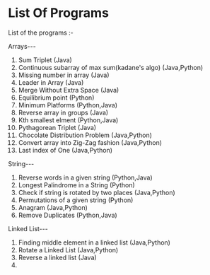 # List Of Programs
List of the programs :-

Arrays---

1) Sum Triplet (Java)
2) Continuous subarray of max sum(kadane's algo) (Java,Python)
3) Missing number in array (Java)
4) Leader in Array (Java)
5) Merge Without Extra Space (Java)
6) Equilibrium point (Python)
7) Minimum Platforms (Python,Java)
8) Reverse array in groups (Java)
9) Kth smallest elment (Python,Java)
10) Pythagorean Triplet (Java)
11) Chocolate Distribution Problem (Java,Python)
12) Convert array into Zig-Zag fashion (Java,Python)
13) Last index of One (Java,Python)

String---

1) Reverse words in a given string (Python,Java)
2) Longest Palindrome in a String (Python)
3) Check if string is rotated by two places (Java,Python)
4) Permutations of a given string (Python)
5) Anagram (Java,Python)
6) Remove Duplicates (Python,Java)

Linked List---

1) Finding middle element in a linked list (Java,Python)
2) Rotate a Linked List (Java,Python)
3) Reverse a linked list (Java)
4) 



